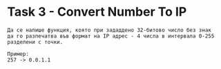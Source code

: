 # Task 3 - Convert Number To IP

```
Да се напише функция, която при зададдено 32-битово число без знак 
да го разпечатва във формат на IP адрес - 4 числа в интервала 0-255 разделени с точки.

Пример:
257 -> 0.0.1.1
```